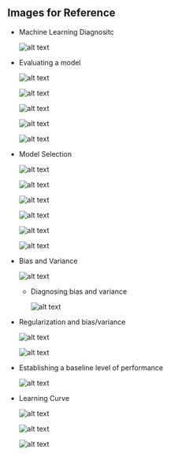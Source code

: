 ## Images for Reference

- Machine Learning Diagnositc

    ![alt text](image.png)


- Evaluating a model

    ![alt text](image-1.png)

    ![alt text](image-2.png)

    ![alt text](image-3.png)

    ![alt text](image-4.png)

    ![alt text](image-5.png)

- Model Selection    

    ![alt text](image-6.png)

    ![alt text](image-7.png)

    ![alt text](image-8.png)

    ![alt text](image-9.png)

    ![alt text](image-10.png)

    ![alt text](image-11.png)

- Bias and Variance

    ![alt text](image-12.png)

    - Diagnosing bias and variance

        ![alt text](image-13.png)

- Regularization and bias/variance

    ![alt text](image-14.png)

    ![alt text](image-15.png)

- Establishing a baseline level of performance

    ![alt text](image-16.png)

- Learning Curve

    ![alt text](image-17.png)

    ![alt text](image-18.png)

    ![alt text](image-20.png)
